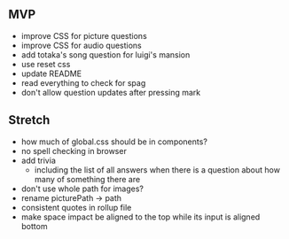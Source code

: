 MVP
---

* improve CSS for picture questions
* improve CSS for audio questions
* add totaka's song question for luigi's mansion
* use reset css
* update README
* read everything to check for spag
* don't allow question updates after pressing mark

Stretch
-------

* how much of global.css should be in components?
* no spell checking in browser
* add trivia
    * including the list of all answers when there is a question about how many of something there are
* don't use whole path for images?
* rename picturePath -> path
* consistent quotes in rollup file
* make space impact be aligned to the top while its input is aligned bottom
